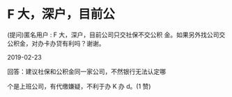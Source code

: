 # F 大，深户，目前公

(提问)匿名用户 : F 大，深户，目前公司只交社保不交公积 金。如果另外找公司交公积金，对办卡办贷有利吗？谢谢。

2019-02-23

回答：建议社保和公积金同一家公司，不然银行无法认定哪

个是上班公司，有代缴嫌疑，不利于办 K 办 d。(1 赞)